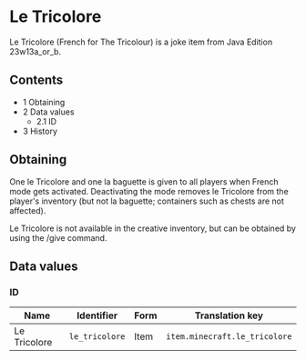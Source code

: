 # Le Tricolore
Le Tricolore (French for The Tricolour) is a joke item from Java Edition 23w13a_or_b.

## Contents
- 1 Obtaining
- 2 Data values
	- 2.1 ID
- 3 History

## Obtaining
One le Tricolore and one la baguette is given to all players when French mode gets activated. Deactivating the mode removes le Tricolore from the player's inventory (but not la baguette; containers such as chests are not affected).

Le Tricolore is not available in the creative inventory, but can be obtained by using the /give command.

## Data values
### ID
| Name         | Identifier     | Form | Translation key               |
|--------------|----------------|------|-------------------------------|
| Le Tricolore | `le_tricolore` | Item | `item.minecraft.le_tricolore` |


